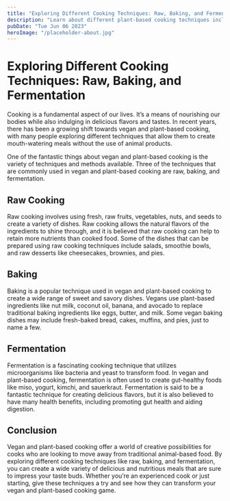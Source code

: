 ```yaml
---
title: "Exploring Different Cooking Techniques: Raw, Baking, and Fermentation"
description: "Learn about different plant-based cooking techniques including raw, baking, and fermentation, and how you can incorporate them into your vegan lifestyle"
pubDate: "Tue Jun 06 2023"
heroImage: "/placeholder-about.jpg"
---
```


# Exploring Different Cooking Techniques: Raw, Baking, and Fermentation

Cooking is a fundamental aspect of our lives. It’s a means of nourishing our bodies while also indulging in delicious flavors and tastes. In recent years, there has been a growing shift towards vegan and plant-based cooking, with many people exploring different techniques that allow them to create mouth-watering meals without the use of animal products.

One of the fantastic things about vegan and plant-based cooking is the variety of techniques and methods available. Three of the techniques that are commonly used in vegan and plant-based cooking are raw, baking, and fermentation.

## Raw Cooking
Raw cooking involves using fresh, raw fruits, vegetables, nuts, and seeds to create a variety of dishes. Raw cooking allows the natural flavors of the ingredients to shine through, and it is believed that raw cooking can help to retain more nutrients than cooked food. Some of the dishes that can be prepared using raw cooking techniques include salads, smoothie bowls, and raw desserts like cheesecakes, brownies, and pies.

## Baking
Baking is a popular technique used in vegan and plant-based cooking to create a wide range of sweet and savory dishes. Vegans use plant-based ingredients like nut milk, coconut oil, banana, and avocado to replace traditional baking ingredients like eggs, butter, and milk. Some vegan baking dishes may include fresh-baked bread, cakes, muffins, and pies, just to name a few.

## Fermentation
Fermentation is a fascinating cooking technique that utilizes microorganisms like bacteria and yeast to transform food. In vegan and plant-based cooking, fermentation is often used to create gut-healthy foods like miso, yogurt, kimchi, and sauerkraut. Fermentation is said to be a fantastic technique for creating delicious flavors, but it is also believed to have many health benefits, including promoting gut health and aiding digestion.

## Conclusion
Vegan and plant-based cooking offer a world of creative possibilities for cooks who are looking to move away from traditional animal-based food. By exploring different cooking techniques like raw, baking, and fermentation, you can create a wide variety of delicious and nutritious meals that are sure to impress your taste buds. Whether you’re an experienced cook or just starting, give these techniques a try and see how they can transform your vegan and plant-based cooking game.